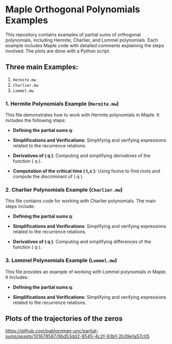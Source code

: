 # Maple Orthogonal Polynomials Examples

This repository contains examples of partial sums of orthogonal polynomials, including Hermite, Charlier, and Lommel polynomials. Each example includes Maple code with detailed comments explaining the steps involved. The plots are done with a Python script.

## Three main Examples:

1. `Hermite.mw`
2. `Charlier.mw`
3. `Lommel.mw`

### 1. Hermite Polynomials Example (`Hermite.mw`)

This file demonstrates how to work with Hermite polynomials in Maple. It includes the following steps:

- **Defining the partial sums q**:

- **Simplifications and Verifications**: Simplifying and verifying expressions related to the recurrence relations.

- **Derivatives of \( q \)**: Computing and simplifying derivatives of the function \( q \).

- **Computation of the critical time \( t_c \)**: Using fsolve to find roots and compute the discriminant of \( q \).

### 2. Charlier Polynomials Example (`Charlier.mw`)

This file contains code for working with Charlier polynomials. The main steps include:

- **Defining the partial sums q**:

- **Simplifications and Verifications**: Simplifying and verifying expressions related to the recurrence relations.

- **Derivatives of \( q \)**: Computing and simplifying differences of the function \( q \).

### 3. Lommel Polynomials Example (`Lommel.mw`)

This file provides an example of working with Lommel polynomials in Maple. It includes:

- **Defining the partial sums q**:

- **Simplifications and Verifications**: Simplifying and verifying expressions related to the recurrence relations.

## Plots of the trajectories of the zeros

https://github.com/pabloroman-unc/partial-sums/assets/101678587/9bd53dd2-8545-4c2f-93b1-2b39e1a57c05


